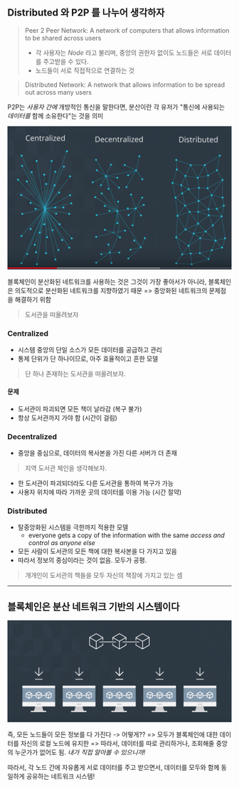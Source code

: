 ## Distributed 와 P2P 를 나누어 생각하자

> Peer 2 Peer Network: A network of computers that allows information to be shared across users
> - 각 사용자는 *Node* 라고 불리며, 중앙의 권한자 없이도 노드들은 서로 데이터를 주고받을 수 있다.
> - 노드들이 서로 직접적으로 연결하는 것

> Distributed Network: A network that allows information to be spread out across many users

P2P는 *사용자 간에* 개방적인 통신을 말한다면, 분산이란 각 유저가 "통신에 사용되는 *데이터를* 함께 소유한다"는 것을 의미

![network](network.png)

블록체인이 분산화된 네트워크를 사용하는 것은 그것이 가장 좋아서가 아니라, 블록체인은 의도적으로 분산화된 네트워크를 지향하였기 때문
=> 중앙화된 네트워크의 문제점을 해결하기 위함

> 도서관을 떠올려보자

### Centralized

- 시스템 중앙의 단일 소스가 모든 데이터를 공급하고 관리
- 통제 단위가 단 하나이므로, 아주 효율적이고 흔한 모델

> 단 하나 존재하는 도서관을 떠올려보자.

#### 문제
- 도서관이 파괴되면 모든 책이 날라감 (복구 불가)
- 항상 도서관까지 가야 함 (시간이 걸림)

### Decentralized

- 중앙을 중심으로, 데이터의 복사본을 가진 다른 서버가 더 존재

> 지역 도서관 체인을 생각해보자.

- 한 도서관이 파괴되더라도 다른 도서관을 통하여 복구가 가능
- 사용자 위치에 따라 가까운 곳의 데이터를 이용 가능 (시간 절약)

### Distributed

- 탈중앙화된 시스템을 극한까지 적용한 모델
  - everyone gets a copy of the information with the same *access and control as anyone else*
- 모든 사람이 도서관의 모든 책에 대한 복사본을 다 가지고 있음
- 따라서 정보의 중심이라는 것이 없음. 모두가 공평.

> 개개인이 도서관의 책들을 모두 자신의 책장에 가지고 있는 셈

----

## 블록체인은 분산 네트워크 기반의 시스템이다

![blockchain as Distributed network](distributed.png)

즉, 모든 노드들이 모든 정보를 다 가진다 -> 어떻게??
=> 모두가 블록체인에 대한 데이터를 자신의 로컬 노드에 유지한
=> 따라서, 데이터를 따로 관리하거나, 조회해줄 중앙의 누군가가 없어도 됨. *내가 직접 알아볼 수 있으니까!*

따라서, 각 노드 간에 자유롭게 서로 데이터를 주고 받으면서, 데이터를 모두와 함께 동일하게 공유하는 네트워크 시스템!
